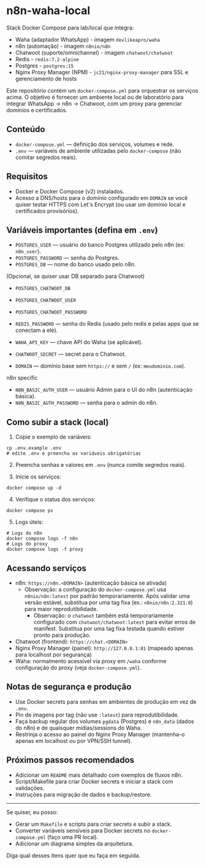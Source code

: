 # n8n-waha-local

Stack Docker Compose para lab/local que integra:

- Waha (adaptador WhatsApp) - imagem `devlikeapro/waha`
- n8n (automação) - imagem `n8nio/n8n`
- Chatwoot (suporte/omnichannel) - imagem `chatwoot/chatwoot`
- Redis - `redis:7.2-alpine`
- Postgres - `postgres:15`
- Nginx Proxy Manager (NPM) - `jc21/nginx-proxy-manager` para SSL e gerenciamento de hosts

Este repositório contém um `docker-compose.yml` para orquestrar os serviços acima. O objetivo é fornecer um ambiente local ou de laboratório para integrar WhatsApp → n8n → Chatwoot, com um proxy para gerenciar domínios e certificados.

## Conteúdo

- `docker-compose.yml` — definição dos serviços, volumes e rede.
- `.env` — variáveis de ambiente utilizadas pelo `docker-compose` (não comitar segredos reais).

## Requisitos

- Docker e Docker Compose (v2) instalados.
- Acesso a DNS/hosts para o domínio configurado em `DOMAIN` se você quiser testar HTTPS com Let's Encrypt (ou usar um domínio local e certificados provisórios).

## Variáveis importantes (defina em `.env`)

- `POSTGRES_USER` — usuário do banco Postgres utilizado pelo n8n (ex: `n8n_user`).
- `POSTGRES_PASSWORD` — senha do Postgres.
- `POSTGRES_DB` — nome do banco usado pelo n8n.

(Opcional, se quiser usar DB separado para Chatwoot)

- `POSTGRES_CHATWOOT_DB`
- `POSTGRES_CHATWOOT_USER`
- `POSTGRES_CHATWOOT_PASSWORD`

- `REDIS_PASSWORD` — senha do Redis (usado pelo redis e pelas apps que se conectam a ele).
- `WAHA_API_KEY` — chave API do Waha (se aplicável).
- `CHATWOOT_SECRET` — secret para o Chatwoot.
- `DOMAIN` — domínio base sem `https://` e sem `/` (ex: `meudominio.com`).

n8n specific

- `N8N_BASIC_AUTH_USER` — usuário Admin para o UI do n8n (autenticação básica).
- `N8N_BASIC_AUTH_PASSWORD` — senha para o admin do n8n.

## Como subir a stack (local)

1. Copie o exemplo de variáveis:

```fish
cp .env.example .env
# edite .env e preencha as variáveis obrigatórias
```

2. Preencha senhas e valores em `.env` (nunca comite segredos reais).

3. Inicie os serviços:

```fish
docker compose up -d
```

4. Verifique o status dos serviços:

```fish
docker compose ps
```

5. Logs úteis:

```fish
# Logs do n8n
docker compose logs -f n8n
# Logs do proxy
docker compose logs -f proxy
```

## Acessando serviços

- n8n: `https://n8n.<DOMAIN>` (autenticação básica se ativada)
	- Observação: a configuração do `docker-compose.yml` usa `n8nio/n8n:latest` por padrão temporariamente. Após validar uma versão estável, substitua por uma tag fixa (ex.: `n8nio/n8n:2.321.0`) para maior reprodutibilidade.
		- Observação: o `chatwoot` também está temporariamente configurado com `chatwoot/chatwoot:latest` para evitar erros de manifest. Substitua por uma tag fixa testada quando estiver pronto para produção.
- Chatwoot (frontend): `https://chat.<DOMAIN>`
- Nginx Proxy Manager (painel): `http://127.0.0.1:81` (mapeado apenas para localhost por segurança)
- Waha: normalmento acessível via proxy em `/waha` conforme configuração do proxy (veja `docker-compose.yml`).

## Notas de segurança e produção

- Use Docker secrets para senhas em ambientes de produção em vez de `.env`.
- Pin de imagens por tag (não use `:latest`) para reprodutibilidade.
- Faça backup regular dos volumes `pgdata` (Postgres) e `n8n_data` (dados do n8n) e de quaisquer mídias/sessions do Waha.
- Restrinja o acesso ao painel do Nginx Proxy Manager (mantenha-o apenas em localhost ou por VPN/SSH tunnel).

## Próximos passos recomendados

- Adicionar um `README` mais detalhado com exemplos de fluxos n8n.
- Script/Makefile para criar Docker secrets e iniciar a stack com validações.
- Instruções para migração de dados e backup/restore.

---

Se quiser, eu posso:

- Gerar um `Makefile` e scripts para criar secrets e subir a stack.
- Converter variáveis sensíveis para Docker secrets no `docker-compose.yml` (faço uma PR local).
- Adicionar um diagrama simples da arquitetura.

Diga qual desses itens quer que eu faça em seguida.
